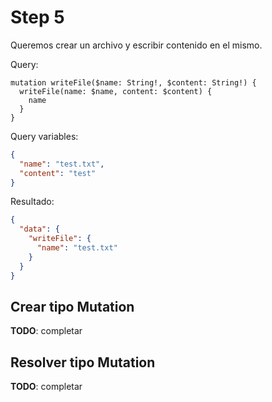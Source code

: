 # Step 5

Queremos crear un archivo y escribir contenido en el mismo.

Query:

```gql
mutation writeFile($name: String!, $content: String!) {
  writeFile(name: $name, content: $content) {
    name
  }
}
```

Query variables:

```json
{
  "name": "test.txt",
  "content": "test"
}
```

Resultado:

```json
{
  "data": {
    "writeFile": {
      "name": "test.txt"
    }
  }
}
```

## Crear tipo __Mutation__

__TODO__: completar

## Resolver tipo __Mutation__

__TODO__: completar

